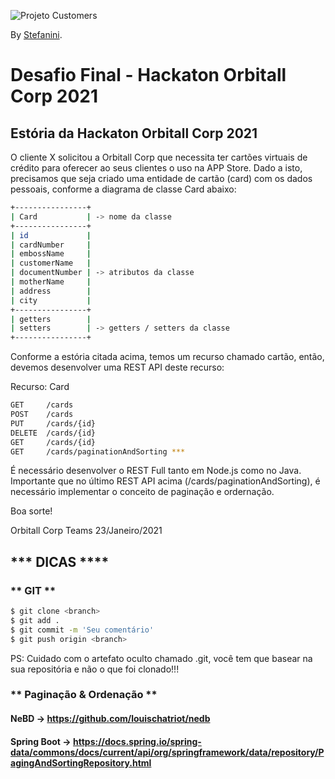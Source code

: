 ![Projeto Customers](http://revistapress.com.br/wp-content/uploads/2018/12/Sem-t%C3%ADtulo19.png)

By [Stefanini](https://stefanini.com/).

# Desafio Final - Hackaton Orbitall Corp 2021

## Estória da Hackaton Orbitall Corp 2021
O cliente X solicitou a Orbitall Corp que necessita ter cartões virtuais de crédito para oferecer ao seus clientes o uso na APP Store. Dado a isto, precisamos que seja criado uma entidade de cartão (card) com os dados pessoais, conforme a diagrama de classe Card abaixo:

```sh
+----------------+
| Card           | -> nome da classe
+----------------+
| id             |
| cardNumber     |
| embossName     |
| customerName   |
| documentNumber | -> atributos da classe
| motherName     |
| address        |
| city           |
+----------------+
| getters        |
| setters        | -> getters / setters da classe
+----------------+
```

Conforme a estória citada acima, temos um recurso chamado cartão, então, devemos desenvolver uma REST API deste recurso:

Recurso: Card

```sh
GET     /cards
POST    /cards
PUT     /cards/{id}
DELETE  /cards/{id}
GET     /cards/{id}
GET     /cards/paginationAndSorting ***
```

É necessário desenvolver o REST Full tanto em Node.js como no Java. Importante que no último REST API acima (/cards/paginationAndSorting), é necessário implementar o conceito de paginação e ordernação.

Boa sorte!

Orbitall Corp Teams
23/Janeiro/2021

## *** DICAS ****

### ** GIT **
```sh
$ git clone <branch>
$ git add .
$ git commit -m 'Seu comentário'
$ git push origin <branch>
```

PS: Cuidado com o artefato oculto chamado .git, você tem que basear na sua repositória e não o que foi clonado!!!

### ** Paginação & Ordenação **
#### NeBD -> https://github.com/louischatriot/nedb
#### Spring Boot -> https://docs.spring.io/spring-data/commons/docs/current/api/org/springframework/data/repository/PagingAndSortingRepository.html

